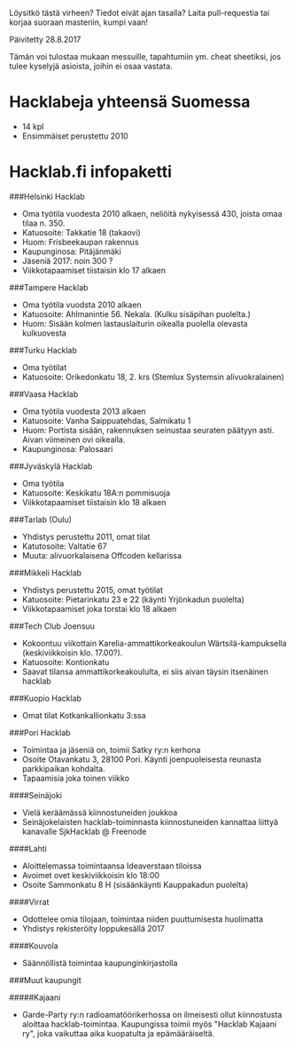 Löysitkö tästä virheen? Tiedot eivät ajan tasalla?
Laita pull-requestia tai korjaa suoraan masteriin, kumpi vaan!

Päivitetty 28.8.2017

Tämän voi tulostaa mukaan messuille, tapahtumiin ym. cheat sheetiksi, jos tulee kyselyjä asioista, joihin ei osaa vastata.

# Hacklabeja yhteensä Suomessa

* 14 kpl
* Ensimmäiset perustettu 2010

# Hacklab.fi infopaketti

###Helsinki Hacklab
* Oma työtila vuodesta 2010 alkaen, neliöitä nykyisessä 430, joista omaa tilaa n. 350.
* Katuosoite: Takkatie 18 (takaovi)
* Huom: Frisbeekaupan rakennus
* Kaupunginosa: Pitäjänmäki
* Jäseniä 2017: noin 300 ?
* Viikkotapaamiset tiistaisin klo 17 alkaen

###Tampere Hacklab
* Oma työtila vuodsta 2010 alkaen
* Katuosoite: Ahlmanintie 56. Nekala. (Kulku sisäpihan puolelta.)
* Huom: Sisään kolmen lastauslaiturin oikealla puolella olevasta kulkuovesta

###Turku Hacklab
* Oma työtilat
* Katuosoite: Orikedonkatu 18, 2. krs (Stemlux Systemsin alivuokralainen)

###Vaasa Hacklab
* Oma työtila vuodesta 2013 alkaen
* Katuosoite: Vanha Saippuatehdas, Salmikatu 1
* Huom: Portista  sisään, rakennuksen seinustaa seuraten päätyyn asti. Aivan viimeinen ovi oikealla.
* Kaupunginosa: Palosaari

###Jyväskylä Hacklab
* Oma työtila
* Katuosoite: Keskikatu 18A:n pommisuoja
* Viikkotapaamiset tiistaisin klo 18 alkaen

###Tarlab (Oulu)
* Yhdistys perustettu 2011, omat tilat
* Katutosoite: Valtatie 67
* Muuta: alivuorkalaisena Offcoden kellarissa

###Mikkeli Hacklab
* Yhdistys perustettu 2015, omat työtilat
* Katuosoite: Pietarinkatu 23 e 22 (käynti Yrjönkadun puolelta)
* Viikkotapaamiset joka torstai klo 18 alkaen

###Tech Club Joensuu
* Kokoontuu viikottain Karelia-ammattikorkeakoulun Wärtsilä-kampuksella (keskiviikkoisin klo. 17.00?).
* Katuosoite: Kontionkatu
* Saavat tilansa ammattikorkeakoululta, ei siis aivan täysin itsenäinen hacklab

###Kuopio Hacklab
* Omat tilat Kotkankallionkatu 3:ssa

###Pori Hacklab
* Toimintaa ja jäseniä on, toimii Satky ry:n kerhona
* Osoite Otavankatu 3, 28100 Pori. Käynti joenpuoleisesta reunasta parkkipaikan kohdalta.
* Tapaamisia joka toinen viikko

####Seinäjoki
* Vielä keräämässä kiinnostuneiden joukkoa
* Seinäjokelaisten hacklab-toiminnasta kiinnostuneiden kannattaa liittyä kanavalle SjkHacklab @ Freenode

####Lahti
* Aloittelemassa toimintaansa Ideaverstaan tiloissa
* Avoimet ovet keskiviikkoisin klo 18:00
* Osoite Sammonkatu 8 H (sisäänkäynti Kauppakadun puolelta)

####Virrat
* Odottelee omia tilojaan, toimintaa niiden puuttumisesta huolimatta
* Yhdistys rekisteröity loppukesällä 2017

####Kouvola
* Säännöllistä toimintaa kaupunginkirjastolla


###Muut kaupungit

#####Kajaani
 * Garde-Party ry:n radioamatöörikerhossa on ilmeisesti ollut kiinnostusta aloittaa hacklab-toimintaa. Kaupungissa toimii myös "Hacklab Kajaani ry", joka vaikuttaa aika kuopatulta ja epämääräiseltä.
